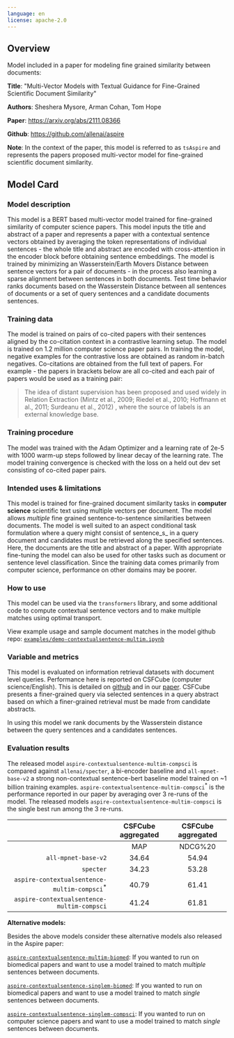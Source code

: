 ```yaml
---
language: en
license: apache-2.0
---
```


## Overview

Model included in a paper for modeling fine grained similarity between documents:

**Title**: "Multi-Vector Models with Textual Guidance for Fine-Grained Scientific Document Similarity"

**Authors**: Sheshera Mysore, Arman Cohan, Tom Hope

**Paper**: https://arxiv.org/abs/2111.08366

**Github**: https://github.com/allenai/aspire 

**Note**: In the context of the paper, this model is referred to as `tsAspire` and represents the papers proposed multi-vector model for fine-grained scientific document similarity.

## Model Card

### Model description

This model is a BERT based multi-vector model trained for fine-grained similarity of computer science papers. This model inputs the title and abstract of a paper and represents a paper with a contextual sentence vectors obtained by averaging the token representations of individual sentences - the whole title and abstract are encoded with cross-attention in the encoder block before obtaining sentence embeddings. The model is trained by minimizing an Wasserstein/Earth Movers Distance between sentence vectors for a pair of documents - in the process also learning a sparse alignment between sentences in both documents. Test time behavior ranks documents based on the Wasserstein Distance between all sentences of documents or a set of query sentences and a candidate documents sentences.

### Training data 

The model is trained on pairs of co-cited papers with their sentences aligned by the co-citation context in a contrastive learning setup. The model is trained on 1.2 million computer science paper pairs. In training the model, negative examples for the contrastive loss are obtained as random in-batch negatives. Co-citations are obtained from the full text of papers. For example - the papers in brackets below are all co-cited and each pair of papers would be used as a training pair:

> The idea of distant supervision has been proposed and used widely in Relation Extraction (Mintz et al., 2009; Riedel et al., 2010; Hoffmann et al., 2011; Surdeanu et al., 2012) , where the source of labels is an external knowledge base.


### Training procedure

The model was trained with the Adam Optimizer and a learning rate of 2e-5 with 1000 warm-up steps followed by linear decay of the learning rate. The model training convergence is checked with the loss on a held out dev set consisting of co-cited paper pairs.

### Intended uses & limitations

This model is trained for fine-grained document similarity tasks in **computer science** scientific text using multiple vectors per document. The model allows _multiple_ fine grained sentence-to-sentence similarities between documents. The model is well suited to an aspect conditional task formulation where a query might consist of sentence_s_ in a query document and candidates must be retrieved along the specified sentences. Here, the documents are the title and abstract of a paper. With appropriate fine-tuning the model can also be used for other tasks such as document or sentence level classification. Since the training data comes primarily from computer science, performance on other domains may be poorer.

### How to use

This model can be used via the `transformers` library, and some additional code to compute contextual sentence vectors and to make multiple matches using optimal transport.

View example usage and sample document matches in the model github repo: [`examples/demo-contextualsentence-multim.ipynb`](https://github.com/allenai/aspire/blob/main/examples/demo-contextualsentence-multim.ipynb)

### Variable and metrics
This model is evaluated on information retrieval datasets with document level queries. Performance here is reported on CSFCube (computer science/English). This is detailed on [github](https://github.com/allenai/aspire) and in our [paper](https://arxiv.org/abs/2111.08366). CSFCube presents a finer-grained query via selected sentences in a query abstract based on which a finer-grained retrieval must be made from candidate abstracts.

In using this model we rank documents by the Wasserstein distance between the query sentences and a candidates sentences.

### Evaluation results

The released model `aspire-contextualsentence-multim-compsci` is compared against `allenai/specter`, a bi-encoder baseline and `all-mpnet-base-v2` a strong non-contextual sentence-bert baseline model trained on ~1 billion training examples. `aspire-contextualsentence-multim-compsci`<sup>*</sup> is the performance reported in our paper by averaging over 3 re-runs of the model. The released models `aspire-contextualsentence-multim-compsci` is the single best run among the 3 re-runs.

|                                             | CSFCube aggregated |    CSFCube aggregated|
|--------------------------------------------:|:---------:|:-------:|
|                                             |    MAP    | NDCG%20 |
|                     `all-mpnet-base-v2`     |    34.64   |  54.94  |
|                               `specter`     |    34.23   |  53.28  |
| `aspire-contextualsentence-multim-compsci`<sup>*</sup> |   40.79   |  61.41  |
| `aspire-contextualsentence-multim-compsci` |     41.24 |  61.81 |



**Alternative models:**

Besides the above models consider these alternative models also released in the Aspire paper:

[`aspire-contextualsentence-multim-biomed`](https://huggingface.co/allenai/aspire-contextualsentence-multim-biomed): If you wanted to run on biomedical papers and want to use a model trained to match _multiple_ sentences between documents.

[`aspire-contextualsentence-singlem-biomed`](https://huggingface.co/allenai/aspire-contextualsentence-singlem-biomed): If you wanted to run on biomedical papers and want to use a model trained to match _single_ sentences between documents.

[`aspire-contextualsentence-singlem-compsci`](https://huggingface.co/allenai/aspire-contextualsentence-singlem-compsci): If you wanted to run on computer science papers and want to use a model trained to match _single_ sentences between documents.
